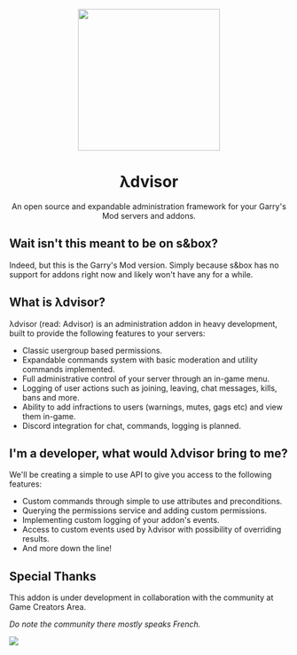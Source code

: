<p align="center">
  <img width="256" height="256" src="https://user-images.githubusercontent.com/25248023/113520130-542d8d00-9591-11eb-8104-d5abd8ecb660.png">
</p>

<h1 align="center"> λdvisor </h1>
<p align="center"> An open source and expandable administration framework for your Garry's Mod servers and addons. </p>
<div />


## Wait isn't this meant to be on s&box?

Indeed, but this is the Garry's Mod version. Simply because s&box has no support for addons right now and likely won't have any for a while.

## What is λdvisor?

λdvisor (read: Advisor) is an administration addon in heavy development, built to provide the following features to your servers:

- Classic usergroup based permissions.
- Expandable commands system with basic moderation and utility commands implemented.
- Full administrative control of your server through an in-game menu.
- Logging of user actions such as joining, leaving, chat messages, kills, bans and more.
- Ability to add infractions to users (warnings, mutes, gags etc) and view them in-game.
- Discord integration for chat, commands, logging is planned.

## I'm a developer, what would λdvisor bring to me?

We'll be creating a simple to use API to give you access to the following features:

- Custom commands through simple to use attributes and preconditions.
- Querying the permissions service and adding custom permissions.
- Implementing custom logging of your addon's events.
- Access to custom events used by λdvisor with possibility of overriding results.
- And more down the line!

## Special Thanks

This addon is under development in collaboration with the community at Game Creators Area.

*Do note the community there mostly speaks French.*

[<img src="https://discordapp.com/api/guilds/223070469148901376/widget.png?style=banner1">](https://discord.gg/gca)
